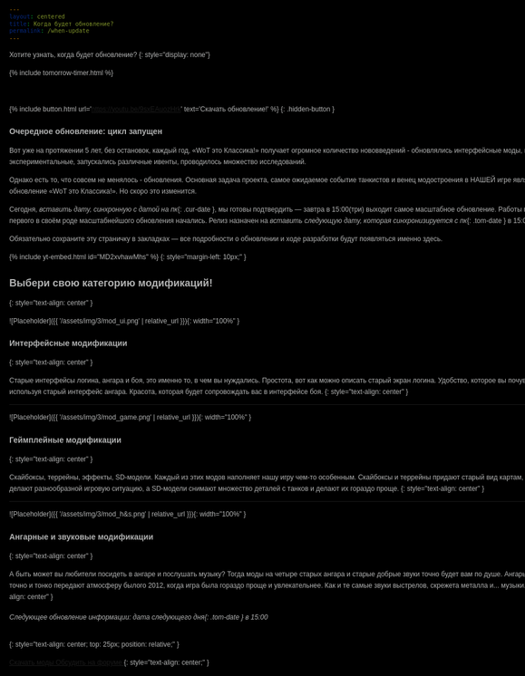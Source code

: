 ```yaml
---
layout: centered
title: Когда будет обновление?
permalink: /when-update
---
```

Хотите узнать, когда будет обновление?
{: style="display: none"}

{% include tomorrow-timer.html %}

<br>

{% include button.html url='https://youtu.be/9sxEAuozHrk' text='Скачать обновление!' %}
{: .hidden-button }

### Очередное обновление: цикл запущен

Вот уже на протяжении 5 лет, без остановок, каждый год, «WoT это Классика!» получает огромное количество нововведений - обновлялись интерфейсные моды, вводились экспериментальные, запускались различные ивенты, проводилось множество исследований.

Однако есть то, что совсем не менялось - обновления. Основная задача проекта, самое ожидаемое событие танкистов и венец модостроения в НАШЕЙ игре является обновление «WoT это Классика!». Но скоро это изменится.

Сегодня, *вставить дату, синхронную с датой на пк*{: .cur-date }, мы готовы подтвердить — завтра в 15:00(три) выходит самое масштабное обновление. Работы по созданию первого в своём роде масштабнейшого обновления начались. Релиз назначен на *вставить следующую дату, которая синхронизируется с пк*{: .tom-date } в 15:00.

Обязательно сохраните эту страничку в закладках — все подробности о обновлении и ходе разработки будут появляться именно здесь.

{% include yt-embed.html id="MD2xvhawMhs" %}
{: style="margin-left: 10px;" }

## Выбери свою категорию модификаций!
{: style="text-align: center" }

![Placeholder]({{ '/assets/img/3/mod_ui.png' | relative_url }}){: width="100%" }

### Интерфейсные модификации
{: style="text-align: center" }

Старые интерфейсы логина, ангара и боя, это именно то, в чем вы нуждались. Простота, вот как можно описать старый экран логина. Удобство, которое вы почувствуете используя старый интерфейс ангара. Красота, которая будет сопровождать вас в интерфейсе боя.
{: style="text-align: center" }

---

![Placeholder]({{ '/assets/img/3/mod_game.png' | relative_url }}){: width="100%" }

### Геймплейные модификации
{: style="text-align: center" }

Скайбоксы, террейны, эффекты, SD-модели. Каждый из этих модов наполняет нашу игру чем-то особенным. Скайбоксы и террейны придают старый вид картам, эффекты делают разнообразной игровую ситуацию, а SD-модели снимают множество деталей с танков и делают их гораздо проще.
{: style="text-align: center" }

---

![Placeholder]({{ '/assets/img/3/mod_h&s.png' | relative_url }}){: width="100%" }

### Ангарные и звуковые модификации
{: style="text-align: center" }

А быть может вы любители посидеть в ангаре и послушать музыку? Тогда моды на четыре старых ангара и старые добрые звуки точно будет вам по душе. Ангары версии 0.8.2 точно и тонко передают атмосферу былого 2012, когда игра была гораздо проще и увлекательнее. Как и те самые звуки выстрелов, скрежета металла и... музыки.
{: style="text-align: center" }

###### Следующее обновление информации: *дата следующего дня*{: .tom-date } в 15:00
{: style="text-align: center; top: 25px; position: relative;" }

<a class="orange-button" href="/mods/download">
    <span class="big-orange-button">
        <span class="big-orange-button-right">Скачать моды</span>
    </span>
</a>
<a class="orange-button" href="https://koreanrandom.com/forum/topic/65511-%C2%ABwot-%D1%8D%D1%82%D0%BE-%D0%BA%D0%BB%D0%B0%D1%81%D1%81%D0%B8%D0%BA%D0%B0%C2%BB-%D0%BB%D0%B0%D0%BC%D0%BF%D0%BE%D0%B2%D1%8B%D0%B9-world-of-tanks/">
    <span class="big-orange-button">
        <span class="big-orange-button-right">Обсудить на форуме</span>
    </span>
</a>
{: style="text-align: center;" }

<style>
  body {
    color: #b1b2b2;
    font: 12px / 20px "robotoregular", "Arial Narrow", Arial, sans-serif;
    font-family: Arial, "Helvetica CY", Helvetica, sans-serif;
    background: url(/assets/img/back_upd.png) top no-repeat, url(/assets/img/sparkles.png) 50% 0 #000000;
    min-width: 1000px;
  }
  .hidden-button {
    display: none;
  }
  .content-wrapper {
    width: 955px;
    margin: 0 auto;
    position: relative;
    display: none;
  }
  .content {
    clear: both;
    margin: 0px auto;
    padding: 0;
    position: relative;
    width: 715px;
}
</style>
